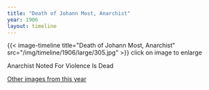 ```yaml
---
title: "Death of Johann Most, Anarchist"
year: 1906
layout: timeline
---
```


{{< image-timeline title="Death of Johann Most, Anarchist" src="/img/timeline/1906/large/305.jpg" >}}
click on image to enlarge

Anarchist Noted For Violence Is Dead 

[Other images from this year](/historical/timeline/1906)